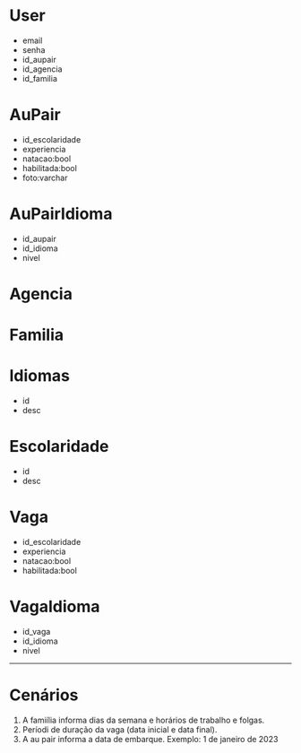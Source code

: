 # User
- email
- senha
- id_aupair
- id_agencia
- id_familia

# AuPair
- id_escolaridade
- experiencia
- natacao:bool
- habilitada:bool
- foto:varchar

# AuPairIdioma
- id_aupair
- id_idioma
- nivel

# Agencia

# Familia

# Idiomas
- id
- desc

# Escolaridade
- id
- desc

# Vaga
- id_escolaridade
- experiencia
- natacao:bool
- habilitada:bool

# VagaIdioma
- id_vaga
- id_idioma
- nivel

---
# Cenários

1. A famiília informa dias da semana e horários de trabalho e folgas.
2. Períodi de duração da vaga (data inicial e data final).
3. A au pair informa a data de embarque. Exemplo: 1 de janeiro de 2023
